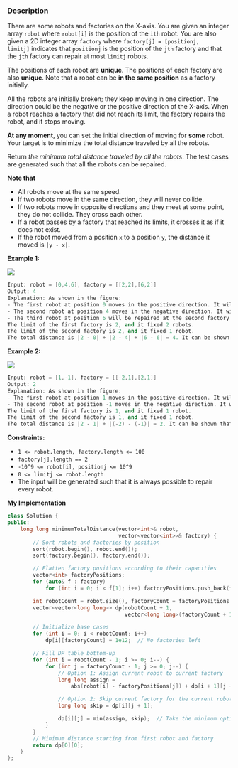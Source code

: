 ### Description

There are some robots and factories on the X-axis. You are given an integer array `robot` where `robot[i]` is the position of the `ith` robot. You are also given a 2D integer array `factory` where `factory[j] = [positionj, limitj]` indicates that `positionj` is the position of the `jth` factory and that the `jth` factory can repair at most `limitj` robots.

The positions of each robot are **unique**. The positions of each factory are also **unique**. Note that a robot can be **in the same position** as a factory initially.

All the robots are initially broken; they keep moving in one direction. The direction could be the negative or the positive direction of the X-axis. When a robot reaches a factory that did not reach its limit, the factory repairs the robot, and it stops moving.

**At any moment**, you can set the initial direction of moving for **some** robot. Your target is to minimize the total distance traveled by all the robots.

Return _the minimum total distance traveled by all the robots_. The test cases are generated such that all the robots can be repaired.

**Note that**

- All robots move at the same speed.
- If two robots move in the same direction, they will never collide.
- If two robots move in opposite directions and they meet at some point, they do not collide. They cross each other.
- If a robot passes by a factory that reached its limits, it crosses it as if it does not exist.
- If the robot moved from a position `x` to a position `y`, the distance it moved is `|y - x|`.

**Example 1:**

![](https://assets.leetcode.com/uploads/2022/09/15/example1.jpg)

```cpp
Input: robot = [0,4,6], factory = [[2,2],[6,2]]
Output: 4
Explanation: As shown in the figure:
- The first robot at position 0 moves in the positive direction. It will be repaired at the first factory.
- The second robot at position 4 moves in the negative direction. It will be repaired at the first factory.
- The third robot at position 6 will be repaired at the second factory. It does not need to move.
The limit of the first factory is 2, and it fixed 2 robots.
The limit of the second factory is 2, and it fixed 1 robot.
The total distance is |2 - 0| + |2 - 4| + |6 - 6| = 4. It can be shown that we cannot achieve a better total distance than 4.
```

**Example 2:**

![](https://assets.leetcode.com/uploads/2022/09/15/example-2.jpg)

```cpp
Input: robot = [1,-1], factory = [[-2,1],[2,1]]
Output: 2
Explanation: As shown in the figure:
- The first robot at position 1 moves in the positive direction. It will be repaired at the second factory.
- The second robot at position -1 moves in the negative direction. It will be repaired at the first factory.
The limit of the first factory is 1, and it fixed 1 robot.
The limit of the second factory is 1, and it fixed 1 robot.
The total distance is |2 - 1| + |(-2) - (-1)| = 2. It can be shown that we cannot achieve a better total distance than 2.
```

**Constraints:**

- `1 <= robot.length, factory.length <= 100`
- `factory[j].length == 2`
- `-10^9 <= robot[i], positionj <= 10^9`
- `0 <= limitj <= robot.length`
- The input will be generated such that it is always possible to repair every robot.

**My Implementation**

```cpp
class Solution {
public:
    long long minimumTotalDistance(vector<int>& robot,
                                   vector<vector<int>>& factory) {
        // Sort robots and factories by position
        sort(robot.begin(), robot.end());
        sort(factory.begin(), factory.end());

        // Flatten factory positions according to their capacities
        vector<int> factoryPositions;
        for (auto& f : factory)
            for (int i = 0; i < f[1]; i++) factoryPositions.push_back(f[0]);

        int robotCount = robot.size(), factoryCount = factoryPositions.size();
        vector<vector<long long>> dp(robotCount + 1,
                                     vector<long long>(factoryCount + 1, 0));

        // Initialize base cases
        for (int i = 0; i < robotCount; i++)
            dp[i][factoryCount] = 1e12;  // No factories left

        // Fill DP table bottom-up
        for (int i = robotCount - 1; i >= 0; i--) {
            for (int j = factoryCount - 1; j >= 0; j--) {
                // Option 1: Assign current robot to current factory
                long long assign =
                    abs(robot[i] - factoryPositions[j]) + dp[i + 1][j + 1];

                // Option 2: Skip current factory for the current robot
                long long skip = dp[i][j + 1];

                dp[i][j] = min(assign, skip);  // Take the minimum option
            }
        }
        // Minimum distance starting from first robot and factory
        return dp[0][0];
    }
};
```

